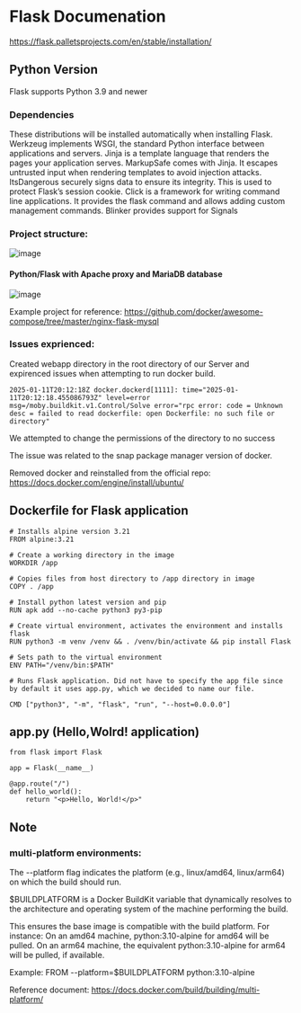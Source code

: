 # Flask Documenation

https://flask.palletsprojects.com/en/stable/installation/

## Python Version

Flask supports Python 3.9 and newer

### Dependencies

These distributions will be installed automatically when installing Flask.
Werkzeug implements WSGI, the standard Python interface between applications and servers.
Jinja is a template language that renders the pages your application serves.
MarkupSafe comes with Jinja. It escapes untrusted input when rendering templates to avoid injection attacks.
ItsDangerous securely signs data to ensure its integrity. This is used to protect Flask’s session cookie.
Click is a framework for writing command line applications. It provides the flask command and allows adding custom management commands.
Blinker provides support for Signals

### Project structure:
![image](https://github.com/user-attachments/assets/87ca2d13-90d4-47fc-9ff0-686816b0df81)

#### Python/Flask with Apache proxy and MariaDB database


![image](https://github.com/user-attachments/assets/57b071c0-d8b6-413b-bd3a-965003b12185)




Example project for reference: https://github.com/docker/awesome-compose/tree/master/nginx-flask-mysql

### Issues exprienced:

Created webapp directory in the root directory of our Server and expirenced issues when attempting to run docker build.

```
2025-01-11T20:12:18Z docker.dockerd[1111]: time="2025-01-11T20:12:18.455086793Z" level=error msg=/moby.buildkit.v1.Control/Solve error="rpc error: code = Unknown desc = failed to read dockerfile: open Dockerfile: no such file or directory"
```

We attempted to change the permissions of the directory to no success

The issue was related to the snap package manager version of docker.

Removed docker and reinstalled from the official repo: https://docs.docker.com/engine/install/ubuntu/

## Dockerfile for Flask application
```
# Installs alpine version 3.21
FROM alpine:3.21

# Create a working directory in the image
WORKDIR /app

# Copies files from host directory to /app directory in image
COPY . /app

# Install python latest version and pip
RUN apk add --no-cache python3 py3-pip

# Create virtual environment, activates the environment and installs flask
RUN python3 -m venv /venv && . /venv/bin/activate && pip install Flask

# Sets path to the virtual environment
ENV PATH="/venv/bin:$PATH"

# Runs Flask application. Did not have to specify the app file since by default it uses app.py, which we decided to name our file.

CMD ["python3", "-m", "flask", "run", "--host=0.0.0.0"]

```

## app.py (Hello,Wolrd! application)
````
from flask import Flask

app = Flask(__name__)

@app.route("/")
def hello_world():
    return "<p>Hello, World!</p>"

````

## Note

### multi-platform environments:

The --platform flag indicates the platform (e.g., linux/amd64, linux/arm64) on which the build should run.

$BUILDPLATFORM is a Docker BuildKit variable that dynamically resolves to the architecture and operating system of the machine performing the build.

This ensures the base image is compatible with the build platform. For instance:
On an amd64 machine, python:3.10-alpine for amd64 will be pulled.
On an arm64 machine, the equivalent python:3.10-alpine for arm64 will be pulled, if available.

Example: 
FROM --platform=$BUILDPLATFORM python:3.10-alpine

Reference document: https://docs.docker.com/build/building/multi-platform/

